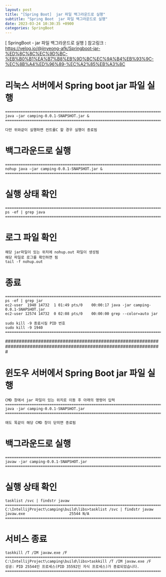 ```yaml
---
layout: post
title: "[Spring Boot]  jar 파일 백그라운드로 실행"
subtitle: "Spring Boot  jar 파일 백그라운드로 실행"
date: 2023-03-24 10:30:35 +0900
categories: SpringBoot
---
```

[ SpringBoot - jar 파일 백그라운드로 실행 ]
	참고링크 : https://velog.io/@jinyeong-afk/Springboot-jar-%ED%8C%8C%EC%9D%BC-%EB%B0%B1%EA%B7%B8%EB%9D%BC%EC%9A%B4%EB%93%9C-%EC%8B%A4%ED%96%89-%EC%A2%85%EB%A3%8C

# 리눅스 서버에서 Spring boot jar 파일 실행
	======================================================================================================
	java –jar camping-0.0.1-SNAPSHOT.jar &
	======================================================================================================
	
	다만 위와같이 실행하면 컨트롤C 할 경우 실행이 종료됨

# 백그라운드로 실행
	======================================================================================================
	nohup java –jar camping-0.0.1-SNAPSHOT.jar &
	======================================================================================================

# 실행 상태 확인

	======================================================================================================
	ps -ef | grep java
	======================================================================================================

# 로그 파일 확인
	해당 jar파일이 있는 위치에 nohup.out 파일이 생성됨
	해당 파일로 로그를 확인하면 됨
	tail -f nohup.out
	


# 종료
	======================================================================================================
	ps -ef | grep jar
	ec2-user  1940 14732  1 01:49 pts/0    00:00:17 java -jar camping-0.0.1-SNAPSHOT.jar
	ec2-user 12574 14732  0 02:08 pts/0    00:00:00 grep --color=auto jar
	
	sudo kill -9 종료시킬 PID 번호
	sudo kill -9 1940
	======================================================================================================


#################################################################################################################

# 윈도우 서버에서 Spring Boot jar 파일 실행
	CMD 창에서 jar 파일이 있는 위치로 이동 후 아래의 명령어 입력
	=================================================================================================================
	java -jar camping-0.0.1-SNAPSHOT.jar
	=================================================================================================================
	
	애도 똑같이 해당 CMD 창이 닫히면 종료됨

# 백그라운드로 실행

	=================================================================================================================
	javaw -jar camping-0.0.1-SNAPSHOT.jar
	=================================================================================================================

# 실행 상태 확인

	tasklist /svc | findstr javaw
	=================================================================================================================
	C:\IntellijProject\camping\build\libs>tasklist /svc | findstr javaw
	javaw.exe                    25544 N/A
	=================================================================================================================


# 서비스 종료

	taskkill /T /IM javaw.exe /F
	=================================================================================================================
	C:\IntellijProject\camping\build\libs>taskkill /T /IM javaw.exe /F
	성공: PID 25544인 프로세스(PID 35592인 자식 프로세스)가 종료되었습니다.
	=================================================================================================================
